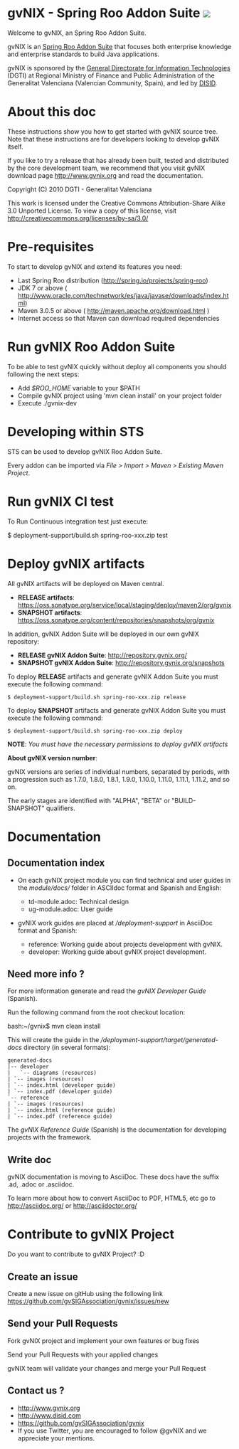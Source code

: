 gvNIX - Spring Roo Addon Suite ![ ](https://jenkins.gvsig.net/buildStatus/icon?job=gvNIX-CI "Build status")
======================================

Welcome to gvNIX, an Spring Roo Addon Suite.

gvNIX is an <a href="http://docs.spring.io/spring-roo/docs/2.0.0.M1/reference/html/#roo-addon-suites" target="_blank">Spring Roo Addon Suite</a> that focuses both enterprise knowledge and enterprise standards to build Java applications.

gvNIX is sponsored by the <a href="http://www.dgti.gva.es/" target="_blank">General
Directorate for Information Technologies</a> (DGTI) at Regional Ministry of Finance
and Public Administration of the Generalitat Valenciana (Valencian Community, Spain),
and led by <a href="http://www.disid.com" target="_blank">DISID</a>.

About this doc
==============

These instructions show you how to get started with gvNIX source tree. Note
that these instructions are for developers looking to develop gvNIX itself.

If you like to try a release that has already been built, tested and
distributed by the core development team, we recommend that you visit gvNIX
download page http://www.gvnix.org and read the documentation.

Copyright (C) 2010 DGTI - Generalitat Valenciana

This work is licensed under the Creative Commons Attribution-Share Alike 3.0
Unported License. To view a copy of this license, visit
http://creativecommons.org/licenses/by-sa/3.0/

Pre-requisites
==============

To start to develop gvNIX and extend its features you need:

* Last Spring Roo distribution (http://spring.io/projects/spring-roo)
* JDK 7 or above ( http://www.oracle.com/technetwork/es/java/javase/downloads/index.html)
* Maven 3.0.5 or above ( http://maven.apache.org/download.html )
* Internet access so that Maven can download required dependencies

Run gvNIX Roo Addon Suite
===========================

To be able to test gvNIX quickly without deploy all components you should following the next steps:

* Add _$ROO_HOME_ variable to your $PATH
* Compile gvNIX project using 'mvn clean install' on your project folder
* Execute ./gvnix-dev

Developing within STS
==========================

STS can be used to develop gvNIX Roo Addon Suite.

Every addon can be imported via *File > Import > Maven > Existing Maven Project*.

Run gvNIX CI test
=======================

To Run Continuous integration test just execute:

  $ deployment-support/build.sh spring-roo-xxx.zip test

Deploy gvNIX artifacts
=======================

All gvNIX artifacts will be deployed on Maven central.

* **RELEASE artifacts**: https://oss.sonatype.org/service/local/staging/deploy/maven2/org/gvnix
* **SNAPSHOT artifacts**: https://oss.sonatype.org/content/repositories/snapshots/org/gvnix

In addition, gvNIX Addon Suite will be deployed in our own gvNIX repository:

* **RELEASE gvNIX Addon Suite**: http://repository.gvnix.org/
* **SNAPSHOT gvNIX Addon Suite**: http://repository.gvnix.org/snapshots

To deploy **RELEASE** artifacts and generate gvNIX Addon Suite you must execute the following command:

	$ deployment-support/build.sh spring-roo-xxx.zip release

To deploy **SNAPSHOT** artifacts and generate gvNIX Addon Suite you must execute the following command:

	$ deployment-support/build.sh spring-roo-xxx.zip deploy

**NOTE**: _You must have the necessary permissions to deploy gvNIX artifacts_

**About gvNIX version number**:

gvNIX versions are series of individual numbers, separated by periods, with a progression such as 1.7.0, 1.8.0, 1.8.1, 1.9.0, 1.10.0, 1.11.0, 1.11.1, 1.11.2, and so on.

The early stages are identified with "ALPHA", "BETA" or "BUILD-SNAPSHOT"
qualifiers.

Documentation
=============

Documentation index
-------------------

* On each gvNIX project module you can find technical and user guides in
the *module/docs/* folder in ASCIIdoc format and Spanish and English:

  * td-module.adoc: Technical design
  * ug-module.adoc: User guide

* gvNIX work guides are placed at _/deployment-support_ in AsciiDoc format and Spanish:

  * reference: Working guide about projects development with gvNIX.
  * developer: Working guide about gvNIX project development.

Need more info ?
----------------

For more information generate and read the *gvNIX Developer Guide* (Spanish).

Run the following command from the root checkout location:

   bash:~/gvnix$  mvn clean install

This will create the guide in the _/deployment-support/target/generated-docs_ directory (in several formats):

    generated-docs
    |-- developer
    |	`-- diagrams (resources)
    | `-- images (resources)
    | `-- index.html (developer guide)
    | `-- index.pdf (developer guide)
    `-- reference
    | `-- images (resources)
    | `-- index.html (reference guide)
    | `-- index.pdf (reference guide)


The *gvNIX Reference Guide* (Spanish) is the documentation for developing
projects with the framework.


Write doc
---------

gvNIX documentation is moving to AsciiDoc. These docs have the suffix .ad,
.adoc or .asciidoc.

To learn more about how to convert AsciiDoc to PDF, HTML5,
etc go to http://asciidoc.org/ or http://asciidoctor.org/


Contribute to gvNIX Project
==============================

Do you want to contribute to gvNIX Project? :D

Create an issue
-----------------
Create a new issue on gitHub using the following link
https://github.com/gvSIGAssociation/gvnix/issues/new

Send your Pull Requests
------------------------

Fork gvNIX project and implement your own features or bug fixes

Send your Pull Requests with your applied changes

gvNIX team will validate your changes and merge your Pull Request


Contact us ?
------------

* http://www.gvnix.org
* http://www.disid.com
* https://github.com/gvSIGAssociation/gvnix
* If you use Twitter, you are encouraged to follow @gvNIX and we appreciate your mentions.



